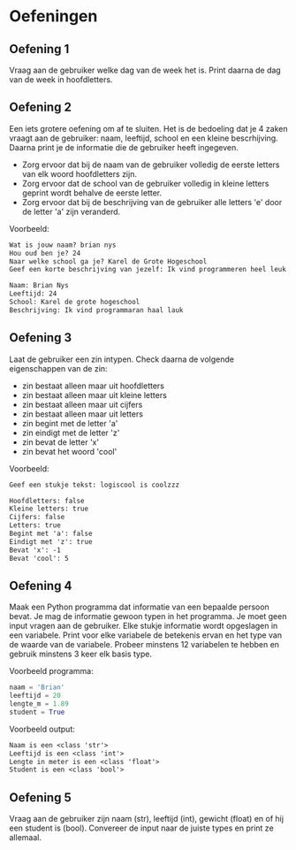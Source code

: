 # Oefeningen

## Oefening 1

Vraag aan de gebruiker welke dag van de week het is. Print daarna de dag van de week in
hoofdletters.

## Oefening 2

Een iets grotere oefening om af te sluiten. Het is de bedoeling dat je 4 zaken vraagt aan de
gebruiker: naam, leeftijd, school en een kleine bescrhijving. Daarna print je de informatie die
de gebruiker heeft ingegeven.

- Zorg ervoor dat bij de naam van de gebruiker volledig de eerste letters van elk woord hoofdletters zijn.
- Zorg ervoor dat de school van de gebruiker volledig in kleine letters geprint wordt behalve de eerste letter.
- Zorg ervoor dat bij de beschrijving van de gebruiker alle letters 'e' door de letter 'a' zijn veranderd.

Voorbeeld:
```txt
Wat is jouw naam? brian nys
Hou oud ben je? 24
Naar welke school ga je? Karel de Grote Hogeschool
Geef een korte beschrijving van jezelf: Ik vind programmeren heel leuk!

Naam: Brian Nys
Leeftijd: 24
School: Karel de grote hogeschool
Beschrijving: Ik vind programmaran haal lauk
```

## Oefening 3

Laat de gebruiker een zin intypen. Check daarna de volgende eigenschappen van de zin:
- zin bestaat alleen maar uit hoofdletters
- zin bestaat alleen maar uit kleine letters
- zin bestaat alleen maar uit cijfers
- zin bestaat alleen maar uit letters
- zin begint met de letter 'a'
- zin eindigt met de letter 'z'
- zin bevat de letter 'x'
- zin bevat het woord 'cool'

Voorbeeld:
```txt
Geef een stukje tekst: logiscool is coolzzz

Hoofdletters: false
Kleine letters: true
Cijfers: false
Letters: true
Begint met 'a': false
Eindigt met 'z': true
Bevat 'x': -1
Bevat 'cool': 5
```

## Oefening 4

Maak een Python programma dat informatie van een bepaalde persoon bevat. Je mag de informatie gewoon
typen in het programma. Je moet geen input vragen aan de gebruiker. Elke stukje informatie wordt
opgeslagen in een variabele. Print voor elke variabele de betekenis ervan en het type van de
waarde van de variabele. Probeer minstens 12 variabelen te hebben en gebruik minstens 3 keer elk
basis type.

Voorbeeld programma:
```py
naam = 'Brian'
leeftijd = 20
lengte_m = 1.89
student = True
```

Voorbeeld output:
```txt
Naam is een <class 'str'>
Leeftijd is een <class 'int'>
Lengte in meter is een <class 'float'>
Student is een <class 'bool'>
```

## Oefening 5

Vraag aan de gebruiker zijn naam (str), leeftijd (int), gewicht (float) en of hij een student is (bool).
Convereer de input naar de juiste types en print ze allemaal.

